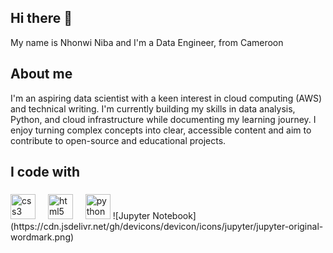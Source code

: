 ## Hi there 👋

<!--
**Mahniba/Mahniba** is a ✨ _special_ ✨ repository because its `README.md` (this file) appears on your GitHub profile.

Here are some ideas to get you started:

- 🔭 I’m currently working on ...
- 🌱 I’m currently learning ...
- 👯 I’m looking to collaborate on ...
- 🤔 I’m looking for help with ...
- 💬 Ask me about ...
- 📫 How to reach me: ...
- 😄 Pronouns: ...
- ⚡ Fun fact: ...
-->

<p align="left">My name is Nhonwi  Niba and I'm a Data Engineer, from Cameroon</p>

###

<h2 align="left">About me</h2>
I'm an aspiring data scientist with a keen interest in cloud computing (AWS) and technical writing. I'm currently building my skills in data analysis, Python, and cloud infrastructure while documenting my learning journey. I enjoy turning complex concepts into clear, accessible content and aim to contribute to open-source and educational projects.

<h2 align="left">I code with</h2>

###

<div align="left">
  <img src="https://cdn.jsdelivr.net/gh/devicons/devicon/icons/css3/css3-original.svg" height="40" alt="css3 logo"  />
  <img width="12" />
  <img src="https://cdn.jsdelivr.net/gh/devicons/devicon/icons/html5/html5-original.svg" height="40" alt="html5 logo"  />
  <img width="12" />
  <img src="https://cdn.jsdelivr.net/gh/devicons/devicon/icons/python/python-original.svg" height="40" alt="python logo"  />
  ![Jupyter Notebook](https://cdn.jsdelivr.net/gh/devicons/devicon/icons/jupyter/jupyter-original-wordmark.png)
</div>

###
